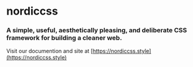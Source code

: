# nordiccss

### A simple, useful, aesthetically pleasing, and deliberate CSS framework for building a cleaner web.

Visit our documention and site at [https://nordiccss.style](https://nordiccss.style)
